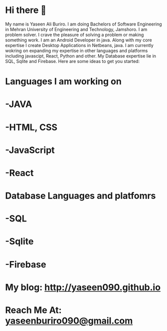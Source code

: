 # Hi there 👋

My name is Yaseen Ali Buriro. I am doing Bachelors of Software Engineering in Mehran University of Engineering and Technology, Jamshoro. I am problem solver. I crave the pleasure of solving a problem or making something work.
I am an Android Developer in java. Along with my core expertise I create Desktop Applications in Netbeans, java. I am currently wokring on expanding my expertise in other languages and platforms including javascipt, React, Python and other. My Database expertise lie in SQL, Sqlite and Firebase.
Here are some ideas to get you started:


# Languages I am working on
# -JAVA
# -HTML, CSS
# -JavaScript
# -React

# Database Languages and platfomrs 
# -SQL
# -Sqlite
# -Firebase


# My blog: http://yaseen090.github.io
# Reach Me At: yaseenburiro090@gmail.com

